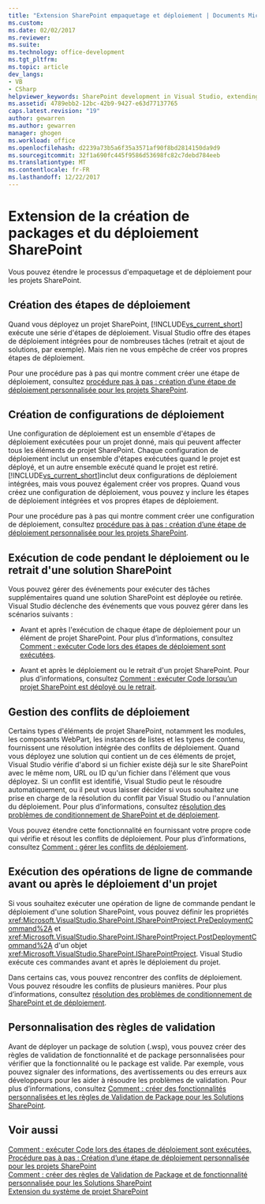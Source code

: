 ```yaml
---
title: "Extension SharePoint empaquetage et déploiement | Documents Microsoft"
ms.custom: 
ms.date: 02/02/2017
ms.reviewer: 
ms.suite: 
ms.technology: office-development
ms.tgt_pltfrm: 
ms.topic: article
dev_langs:
- VB
- CSharp
helpviewer_keywords: SharePoint development in Visual Studio, extending deployment
ms.assetid: 4789ebb2-12bc-42b9-9427-e63d77137765
caps.latest.revision: "19"
author: gewarren
ms.author: gewarren
manager: ghogen
ms.workload: office
ms.openlocfilehash: d2239a73b5a6f35a3571af90f8bd2814150da9d9
ms.sourcegitcommit: 32f1a690fc445f9586d53698fc82c7debd784eeb
ms.translationtype: MT
ms.contentlocale: fr-FR
ms.lasthandoff: 12/22/2017
---
```

# <a name="extending-sharepoint-packaging-and-deployment"></a>Extension de la création de packages et du déploiement SharePoint
  Vous pouvez étendre le processus d'empaquetage et de déploiement pour les projets SharePoint.
  
##  <a name="creating-deployment-steps"></a>Création des étapes de déploiement  
 Quand vous déployez un projet SharePoint, [!INCLUDE[vs_current_short](../sharepoint/includes/vs-current-short-md.md)] exécute une série d'étapes de déploiement. Visual Studio offre des étapes de déploiement intégrées pour de nombreuses tâches (retrait et ajout de solutions, par exemple). Mais rien ne vous empêche de créer vos propres étapes de déploiement.  
  
 Pour une procédure pas à pas qui montre comment créer une étape de déploiement, consultez [procédure pas à pas : création d’une étape de déploiement personnalisée pour les projets SharePoint](../sharepoint/walkthrough-creating-a-custom-deployment-step-for-sharepoint-projects.md).  
  
##  <a name="creating-deployment-configurations"></a>Création de configurations de déploiement  
 Une configuration de déploiement est un ensemble d'étapes de déploiement exécutées pour un projet donné, mais qui peuvent affecter tous les éléments de projet SharePoint. Chaque configuration de déploiement inclut un ensemble d'étapes exécutées quand le projet est déployé, et un autre ensemble exécuté quand le projet est retiré. [!INCLUDE[vs_current_short](../sharepoint/includes/vs-current-short-md.md)]inclut deux configurations de déploiement intégrées, mais vous pouvez également créer vos propres. Quand vous créez une configuration de déploiement, vous pouvez y inclure les étapes de déploiement intégrées et vos propres étapes de déploiement.  
  
 Pour une procédure pas à pas qui montre comment créer une configuration de déploiement, consultez [procédure pas à pas : création d’une étape de déploiement personnalisée pour les projets SharePoint](../sharepoint/walkthrough-creating-a-custom-deployment-step-for-sharepoint-projects.md).  
  
##  <a name="run-code-when-a-sharepoint-solution-is-deployed-or-retracted"></a>Exécution de code pendant le déploiement ou le retrait d'une solution SharePoint  
 Vous pouvez gérer des événements pour exécuter des tâches supplémentaires quand une solution SharePoint est déployée ou retirée. Visual Studio déclenche des événements que vous pouvez gérer dans les scénarios suivants :  
  
-   Avant et après l'exécution de chaque étape de déploiement pour un élément de projet SharePoint. Pour plus d’informations, consultez [Comment : exécuter Code lors des étapes de déploiement sont exécutées](../sharepoint/how-to-run-code-when-deployment-steps-are-executed.md).  
  
-   Avant et après le déploiement ou le retrait d'un projet SharePoint. Pour plus d’informations, consultez [Comment : exécuter Code lorsqu’un projet SharePoint est déployé ou le retrait](../sharepoint/how-to-run-code-when-a-sharepoint-project-is-deployed-or-retracted.md).  
  
##  <a name="handling-deployment-conflicts"></a>Gestion des conflits de déploiement  
 Certains types d'éléments de projet SharePoint, notamment les modules, les composants WebPart, les instances de listes et les types de contenu, fournissent une résolution intégrée des conflits de déploiement. Quand vous déployez une solution qui contient un de ces éléments de projet, Visual Studio vérifie d'abord si un fichier existe déjà sur le site SharePoint avec le même nom, URL ou ID qu'un fichier dans l'élément que vous déployez. Si un conflit est identifié, Visual Studio peut le résoudre automatiquement, ou il peut vous laisser décider si vous souhaitez une prise en charge de la résolution du conflit par Visual Studio ou l'annulation du déploiement. Pour plus d’informations, consultez [résolution des problèmes de conditionnement de SharePoint et de déploiement](../sharepoint/troubleshooting-sharepoint-packaging-and-deployment.md).  
  
 Vous pouvez étendre cette fonctionnalité en fournissant votre propre code qui vérifie et résout les conflits de déploiement. Pour plus d’informations, consultez [Comment : gérer les conflits de déploiement](../sharepoint/how-to-handle-deployment-conflicts.md).  
  
##  <a name="run-command-line-operations-before-or-after-a-project-is-deployed"></a>Exécution des opérations de ligne de commande avant ou après le déploiement d'un projet  
 Si vous souhaitez exécuter une opération de ligne de commande pendant le déploiement d'une solution SharePoint, vous pouvez définir les propriétés <xref:Microsoft.VisualStudio.SharePoint.ISharePointProject.PreDeploymentCommand%2A> et <xref:Microsoft.VisualStudio.SharePoint.ISharePointProject.PostDeploymentCommand%2A> d'un objet <xref:Microsoft.VisualStudio.SharePoint.ISharePointProject>. Visual Studio exécute ces commandes avant et après le déploiement du projet.  
  
 Dans certains cas, vous pouvez rencontrer des conflits de déploiement. Vous pouvez résoudre les conflits de plusieurs manières. Pour plus d’informations, consultez [résolution des problèmes de conditionnement de SharePoint et de déploiement](../sharepoint/troubleshooting-sharepoint-packaging-and-deployment.md).  
  
##  <a name="customizing-validation-rules"></a>Personnalisation des règles de validation  
 Avant de déployer un package de solution (.wsp), vous pouvez créer des règles de validation de fonctionnalité et de package personnalisées pour vérifier que la fonctionnalité ou le package est valide. Par exemple, vous pouvez signaler des informations, des avertissements ou des erreurs aux développeurs pour les aider à résoudre les problèmes de validation. Pour plus d’informations, consultez [Comment : créer des fonctionnalités personnalisées et les règles de Validation de Package pour les Solutions SharePoint](../sharepoint/how-to-create-custom-feature-and-package-validation-rules-for-sharepoint-solutions.md).  
  
## <a name="see-also"></a>Voir aussi  
 [Comment : exécuter Code lors des étapes de déploiement sont exécutées.](../sharepoint/how-to-run-code-when-deployment-steps-are-executed.md)   
 [Procédure pas à pas : Création d’une étape de déploiement personnalisée pour les projets SharePoint](../sharepoint/walkthrough-creating-a-custom-deployment-step-for-sharepoint-projects.md)   
 [Comment : créer des règles de Validation de Package et de fonctionnalité personnalisée pour les Solutions SharePoint](../sharepoint/how-to-create-custom-feature-and-package-validation-rules-for-sharepoint-solutions.md)   
 [Extension du système de projet SharePoint](../sharepoint/extending-the-sharepoint-project-system.md)  
  
  
